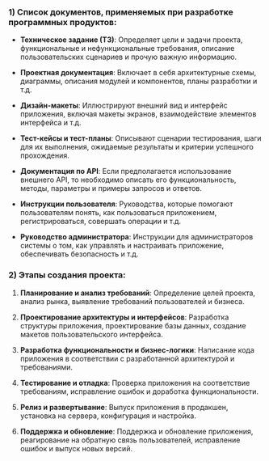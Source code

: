 ### 1) Список документов, применяемых при разработке программных продуктов:

- **Техническое задание (ТЗ)**: Определяет цели и задачи проекта, функциональные и нефункциональные требования, описание
  пользовательских сценариев и прочую важную информацию.

- **Проектная документация**: Включает в себя архитектурные схемы, диаграммы, описания модулей и компонентов, планы
  разработки и т.д.

- **Дизайн-макеты**: Иллюстрируют внешний вид и интерфейс приложения, включая макеты экранов, взаимодействие элементов
  интерфейса и т.д.

- **Тест-кейсы и тест-планы**: Описывают сценарии тестирования, шаги для их выполнения, ожидаемые результаты и критерии
  успешного прохождения.

- **Документация по API**: Если предполагается использование внешнего API, то необходимо описать его функциональность,
  методы, параметры и примеры запросов и ответов.

- **Инструкции пользователя**: Руководства, которые помогают пользователям понять, как пользоваться приложением,
  регистрироваться, совершать операции и т.д.

- **Руководство администратора**: Инструкции для администраторов системы о том, как управлять и настраивать приложение,
  обеспечивать безопасность и т.д.

### 2) Этапы создания проекта:

1. **Планирование и анализ требований**: Определение целей проекта, анализ рынка, выявление требований пользователей и
   бизнеса.

2. **Проектирование архитектуры и интерфейсов**: Разработка структуры приложения, проектирование базы данных, создание
   макетов пользовательского интерфейса.

3. **Разработка функциональности и бизнес-логики**: Написание кода приложения в соответствии с разработанной
   архитектурой и требованиями.

4. **Тестирование и отладка**: Проверка приложения на соответствие требованиям, исправление ошибок и доработка
   функциональности.

5. **Релиз и развертывание**: Выпуск приложения в продакшен, установка на сервера, конфигурация и настройка.

6. **Поддержка и обновление**: Поддержка и обновление приложения, реагирование на обратную связь пользователей,
   исправление ошибок и выпуск новых версий.